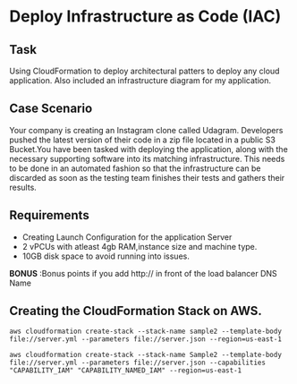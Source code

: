 # Deploy Infrastructure as Code (IAC)

## Task
Using CloudFormation to deploy architectural patters to deploy any cloud application.
Also included an infrastructure diagram for my application.

## Case Scenario
<p>Your company is creating an Instagram clone called Udagram. Developers pushed the latest version of their code in a zip file located in a public S3 Bucket.You have been tasked with deploying the application, along with the necessary supporting software into its matching infrastructure.
This needs to be done in an automated fashion so that the infrastructure can be discarded as soon as the testing team finishes their tests and gathers their results.

<p/>

## Requirements 
- Creating Launch Configuration for the application Server
- 2 vPCUs with atleast 4gb RAM,instance size and machine type.
- 10GB disk space to avoid running into issues.  

**BONUS** :Bonus points if you add http:// in front of the load balancer DNS Name

## Creating the CloudFormation Stack on AWS.


```
aws cloudformation create-stack --stack-name sample2 --template-body file://server.yml --parameters file://server.json --region=us-east-1 
```

```
aws cloudformation create-stack --stack-name Sample2 --template-body file://server.yml --parameters file://server.json --capabilities "CAPABILITY_IAM" "CAPABILITY_NAMED_IAM" --region=us-east-1 
```
